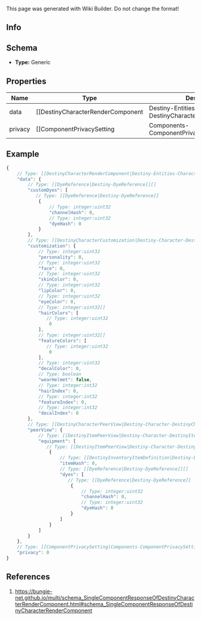 <span class="wiki-builder">This page was generated with Wiki Builder. Do not change the format!</span>

## Info

## Schema
* **Type:** Generic

## Properties
Name | Type | Description
---- | ---- | -----------
data | [[DestinyCharacterRenderComponent|Destiny-Entities-Characters-DestinyCharacterRenderComponent]] | 
privacy | [[ComponentPrivacySetting|Components-ComponentPrivacySetting]]:Enum | 

## Example
```javascript
{
    // Type: [[DestinyCharacterRenderComponent|Destiny-Entities-Characters-DestinyCharacterRenderComponent]]
    "data": {
        // Type: [[DyeReference|Destiny-DyeReference]][]
        "customDyes": [
           // Type: [[DyeReference|Destiny-DyeReference]]
            {
                // Type: integer:uint32
                "channelHash": 0,
                // Type: integer:uint32
                "dyeHash": 0
            }
        ],
        // Type: [[DestinyCharacterCustomization|Destiny-Character-DestinyCharacterCustomization]]
        "customization": {
            // Type: integer:uint32
            "personality": 0,
            // Type: integer:uint32
            "face": 0,
            // Type: integer:uint32
            "skinColor": 0,
            // Type: integer:uint32
            "lipColor": 0,
            // Type: integer:uint32
            "eyeColor": 0,
            // Type: integer:uint32[]
            "hairColors": [
               // Type: integer:uint32
                0
            ],
            // Type: integer:uint32[]
            "featureColors": [
               // Type: integer:uint32
                0
            ],
            // Type: integer:uint32
            "decalColor": 0,
            // Type: boolean
            "wearHelmet": false,
            // Type: integer:int32
            "hairIndex": 0,
            // Type: integer:int32
            "featureIndex": 0,
            // Type: integer:int32
            "decalIndex": 0
        },
        // Type: [[DestinyCharacterPeerView|Destiny-Character-DestinyCharacterPeerView]]
        "peerView": {
            // Type: [[DestinyItemPeerView|Destiny-Character-DestinyItemPeerView]][]
            "equipment": [
               // Type: [[DestinyItemPeerView|Destiny-Character-DestinyItemPeerView]]
                {
                    // Type: [[DestinyInventoryItemDefinition|Destiny-Definitions-DestinyInventoryItemDefinition]]:ManifestDefinition:integer:uint32
                    "itemHash": 0,
                    // Type: [[DyeReference|Destiny-DyeReference]][]
                    "dyes": [
                       // Type: [[DyeReference|Destiny-DyeReference]]
                        {
                            // Type: integer:uint32
                            "channelHash": 0,
                            // Type: integer:uint32
                            "dyeHash": 0
                        }
                    ]
                }
            ]
        }
    },
    // Type: [[ComponentPrivacySetting|Components-ComponentPrivacySetting]]:Enum
    "privacy": 0
}

```

## References
1. https://bungie-net.github.io/multi/schema_SingleComponentResponseOfDestinyCharacterRenderComponent.html#schema_SingleComponentResponseOfDestinyCharacterRenderComponent
